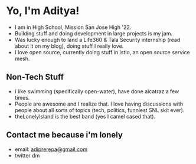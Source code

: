 # Yo, I'm Aditya!

- I am in High School, Mission San Jose High '22.
- Building stuff and doing development in large projects is my jam.
- Was lucky enough to land a Life360 & Tala Security internship (read about it on my blog), doing stuff I really love.
- I love open source, currently doing stuff in Istio, an open source service mesh.

## Non-Tech Stuff

- I like swimming (specifically open-water), have done alcatraz a few times.
- People are awesome and I realize that. I love having discussions with people about all sorts of topics (tech, politics, funniest SNL skit ever).
- theLonelyIsland is the best band (yes I camel cased that).

## Contact me because i'm lonely

- email: adiprerepa@gmail.com
- twitter dm
